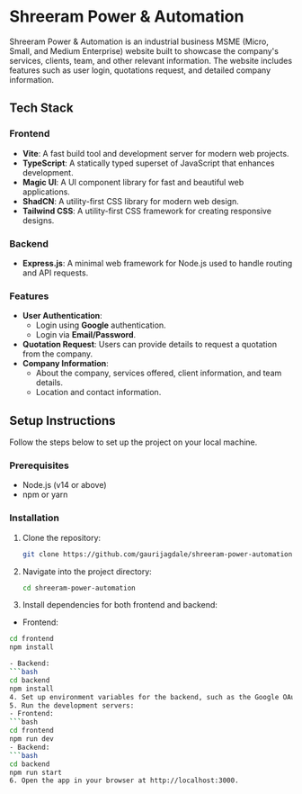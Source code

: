 # Shreeram Power & Automation

Shreeram Power & Automation is an industrial business MSME (Micro, Small, and Medium Enterprise) website built to showcase the company's services, clients, team, and other relevant information. The website includes features such as user login, quotations request, and detailed company information.

## Tech Stack

### Frontend
- **Vite**: A fast build tool and development server for modern web projects.
- **TypeScript**: A statically typed superset of JavaScript that enhances development.
- **Magic UI**: A UI component library for fast and beautiful web applications.
- **ShadCN**: A utility-first CSS library for modern web design.
- **Tailwind CSS**: A utility-first CSS framework for creating responsive designs.

### Backend
- **Express.js**: A minimal web framework for Node.js used to handle routing and API requests.

### Features
- **User Authentication**:
  - Login using **Google** authentication.
  - Login via **Email/Password**.
- **Quotation Request**: Users can provide details to request a quotation from the company.
- **Company Information**: 
  - About the company, services offered, client information, and team details.
  - Location and contact information.
  
## Setup Instructions

Follow the steps below to set up the project on your local machine.

### Prerequisites

- Node.js (v14 or above)
- npm or yarn

### Installation

1. Clone the repository:

   ```bash
   git clone https://github.com/gaurijagdale/shreeram-power-automation.git
2. Navigate into the project directory:
   ```bash
   cd shreeram-power-automation
3. Install dependencies for both frontend and backend:
  - Frontend:
   ```bash
   cd frontend
   npm install

- Backend:
   ```bash
   cd backend
   npm install
4. Set up environment variables for the backend, such as the Google OAuth credentials, email/password configurations, and database settings.
5. Run the development servers:
- Frontend:
 ```bash
 cd frontend
 npm run dev
- Backend:
 ```bash
 cd backend
 npm run start
6. Open the app in your browser at http://localhost:3000.



